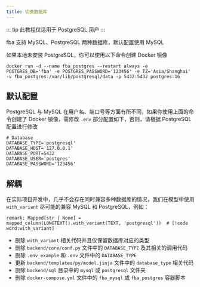 ```yaml
---
title: 切换数据库
---
```


::: tip
此教程仅适用于 PostgreSQL 用户
:::

fba 支持 MySQL、PostgreSQL 两种数据库，默认配置使用 MySQL

如果本地未安装 PostgreSQL，你可以使用以下命令创建 Docker 镜像

```shell:no-line-numbers
docker run -d --name fba_postgres --restart always -e POSTGRES_DB='fba' -e POSTGRES_PASSWORD='123456' -e TZ='Asia/Shanghai' -v fba_postgres:/var/lib/postgresql/data -p 5432:5432 postgres:16
```

## 默认配置

PostgreSQL 与 MySQL 在用户名、端口号等方面有所不同，如果你使用上面的命令创建了 Docker 镜像，需修改 `.env` 部分配置如下，否则，请根据
PostgreSQL 配置进行修改

```env:no-line-numbers
# Database
DATABASE_TYPE='postgresql'
DATABASE_HOST='127.0.0.1'
DATABASE_PORT=5432
DATABASE_USER='postgres'
DATABASE_PASSWORD='123456'
```

## 解耦

在实际项目开发中，几乎不会存在同时兼容多种数据库的情况，我们在模型中使用 `with_variant` 尽可能的兼容 MySQL 和
PostgreSQL，例如：

```python:no-line-numbers
remark: Mapped[str | None] = mapped_column(LONGTEXT().with_variant(TEXT, 'postgresql'))  # [!code word:with_variant]
```

- 删除 `with_variant` 相关代码并且仅保留数据库对应的类型
- 删除 `backend/core/conf.py` 文件中的 `DATABASE_TYPE` 及其相关的调用代码
- 删除 `.env_example` 和 `.env` 文件中的 `DATABASE_TYPE`
- 更新 `backend/templates/py/model.jinja` 文件中的 `database_type` 相关代码
- 删除 `backend/sql` 目录中的 `mysql` 或 `postgresql` 文件夹
- 删除 `docker-compose.yml` 文件中的 `fba_mysql` 或 `fba_postgres` 容器脚本

